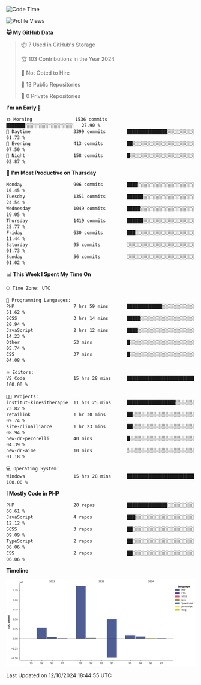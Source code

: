 <!--START_SECTION:waka-->
![Code Time](http://img.shields.io/badge/Code%20Time-1%2C971%20hrs%205%20mins-blue)

![Profile Views](http://img.shields.io/badge/Profile%20Views-0-blue)

**🐱 My GitHub Data** 

> 📦 ? Used in GitHub's Storage 
 > 
> 🏆 103 Contributions in the Year 2024
 > 
> 🚫 Not Opted to Hire
 > 
> 📜 13 Public Repositories 
 > 
> 🔑 0 Private Repositories 
 > 
**I'm an Early 🐤** 

```text
🌞 Morning                1536 commits        ███████░░░░░░░░░░░░░░░░░░   27.90 % 
🌆 Daytime                3399 commits        ███████████████░░░░░░░░░░   61.73 % 
🌃 Evening                413 commits         ██░░░░░░░░░░░░░░░░░░░░░░░   07.50 % 
🌙 Night                  158 commits         █░░░░░░░░░░░░░░░░░░░░░░░░   02.87 % 
```
📅 **I'm Most Productive on Thursday** 

```text
Monday                   906 commits         ████░░░░░░░░░░░░░░░░░░░░░   16.45 % 
Tuesday                  1351 commits        ██████░░░░░░░░░░░░░░░░░░░   24.54 % 
Wednesday                1049 commits        █████░░░░░░░░░░░░░░░░░░░░   19.05 % 
Thursday                 1419 commits        ██████░░░░░░░░░░░░░░░░░░░   25.77 % 
Friday                   630 commits         ███░░░░░░░░░░░░░░░░░░░░░░   11.44 % 
Saturday                 95 commits          ░░░░░░░░░░░░░░░░░░░░░░░░░   01.73 % 
Sunday                   56 commits          ░░░░░░░░░░░░░░░░░░░░░░░░░   01.02 % 
```


📊 **This Week I Spent My Time On** 

```text
🕑︎ Time Zone: UTC

💬 Programming Languages: 
PHP                      7 hrs 59 mins       █████████████░░░░░░░░░░░░   51.62 % 
SCSS                     3 hrs 14 mins       █████░░░░░░░░░░░░░░░░░░░░   20.94 % 
JavaScript               2 hrs 12 mins       ████░░░░░░░░░░░░░░░░░░░░░   14.23 % 
Other                    53 mins             █░░░░░░░░░░░░░░░░░░░░░░░░   05.74 % 
CSS                      37 mins             █░░░░░░░░░░░░░░░░░░░░░░░░   04.08 % 

🔥 Editors: 
VS Code                  15 hrs 28 mins      █████████████████████████   100.00 % 

🐱‍💻 Projects: 
institut-kinesitherapie  11 hrs 25 mins      ██████████████████░░░░░░░   73.82 % 
retailink                1 hr 30 mins        ██░░░░░░░░░░░░░░░░░░░░░░░   09.74 % 
site-clinalliance        1 hr 23 mins        ██░░░░░░░░░░░░░░░░░░░░░░░   08.94 % 
new-dr-pecorelli         40 mins             █░░░░░░░░░░░░░░░░░░░░░░░░   04.39 % 
new-dr-aime              10 mins             ░░░░░░░░░░░░░░░░░░░░░░░░░   01.18 % 

💻 Operating System: 
Windows                  15 hrs 28 mins      █████████████████████████   100.00 % 
```

**I Mostly Code in PHP** 

```text
PHP                      20 repos            ███████████████░░░░░░░░░░   60.61 % 
JavaScript               4 repos             ███░░░░░░░░░░░░░░░░░░░░░░   12.12 % 
SCSS                     3 repos             ██░░░░░░░░░░░░░░░░░░░░░░░   09.09 % 
TypeScript               2 repos             ██░░░░░░░░░░░░░░░░░░░░░░░   06.06 % 
CSS                      2 repos             ██░░░░░░░░░░░░░░░░░░░░░░░   06.06 % 
```



**Timeline**

![Lines of Code chart](https://raw.githubusercontent.com/tahar-elgunaoui/tahar-elgunaoui/main/assets/bar_graph.png)


 Last Updated on 12/10/2024 18:44:55 UTC
<!--END_SECTION:waka-->
